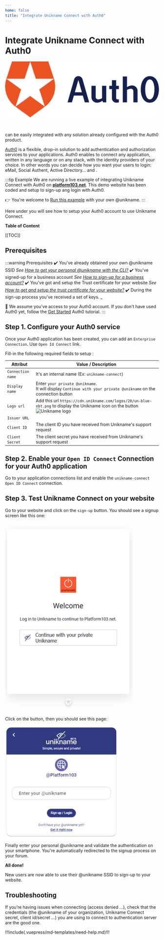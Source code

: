 ```yaml
---
home: false
title: "Integrate Unikname Connect with Auth0"
---
```


# Integrate Unikname Connect with Auth0

<hpicture noshadow>![Auth0](./auth0-logo-full.png)</hpicture>

<br/>

<brand name="UNC"/> can be easily integrated with any solution already configured with the Auth0 product. 

[Auth0](https://auth0.com) is a flexible, drop-in solution to add authentication and authorization services to your applications. Auth0 enables to connect any application, written in any language or on any stack, with the identity providers of your choice.
In other words you can decide how you want your users to login: eMail, Social Authent, Active Directory... and <brand name="UNC"/>.

:::tip Example
We are running a live example of integrating Unikname Connect with Auth0 on [**platform103.net**](https://www.platform103.net).
This demo website has been coded and setup to sign-up ang login with Auth0.

👉 You're welcome to [Run this example](https://www.platform103.net) with your own @unikname.
:::

Here under you will see how to setup your Auth0 account to use Unikname Connect.

**Table of Content**

[[TOC]]

<hseparator/>

## Prerequisites

:::warning Prerequisites
:heavy_check_mark: You've already obtained your own @unikname SSID
<hbox>_See [How to get your personal @unikname with the CLI?](./howto-get-my-unikname-via-cli)_</hbox>
:heavy_check_mark: You've signed-up for a business account
<hbox>_See [How to sign-up for a business account?](./howto-signup-business-account)_</hbox>
:heavy_check_mark: You've got and setup the Trust certificate for your website
<hbox>_See [How to get and setup the trust certificate for your website?](./howto-get-unikname-trust-certificate-organization)_</hbox>
:heavy_check_mark: During the sign-up process you've received a set of keys.
_</hbox>

:book: We assume you've access to your Auth0 account.
<hbox>If you don't have used Auth0 yet, follow the [Get Started](https://auth0.com/docs/quickstarts) Auth0 tutorial.</hbox>
:::

## Step 1. Configure your Auth0 service

Once your Auth0 application has been created, you can add an `Enterprise Connection`. Use `Open Id Connect` link.

Fill-in the following required fields to setup <brand name="UNC"/>: 

| Attribut | Value / Description |
|--------|-----------|
| `Connection name` | It's an internal name (Ex: `unikname-connect`) |
| `Display name` | Enter `your private @unikname`.<br/>It will display `Continue with your private @unikname` on the connection button |
| `Logo url` | Add this url `https://cdn.unikname.com/logos/20/un-blue-nbt.png` to display the Unikname icon on the button ![Unikname logo](https://cdn.unikname.com/logos/20/un-blue-nbt.png) |
| `Issuer URL` | <UncServerUrl/> |
| `Client ID` | The client ID you have received from Unikname's support request |
| `Client Secret` | The client secret you have received from Unikname's support request |

## Step 2. Enable your `Open ID Connect` Connection for your Auth0 application

Go to your application connections list and enable the `unikname-connect` `Open ID Connect` connection.

## Step 3. Test Unikname Connect on your website

Go to your website and click on the `sign-up` button. You should see a signup screen like this one:

<hpicture noshadow>![Auth0 with Unikname Connect](./auth0-login-screen-with-unc.png)</hpicture>

Click on the button, then you should see this page:

<hpicture noshadow>![enter-your-unikname](./unc-enter-unikname-platform103.png)</hpicture>

Finally enter your personal @unikname and validate the authentication on your smartphone. You're automatically redirected to the signup process on your forum.

**All done!**

New users are now able to use their @unikname SSID to sign-up to your website.

<hseparator/>

## Troubleshooting

If you’re having issues when connecting (access denied ...), check that the credentials (the @unikname of your organization, Unikname Connect secret, client id/secret ...) you are using to connect to <brand name="UNC"/> authentication server are the good one.

!!!include(.vuepress/md-templates/need-help.md)!!!
